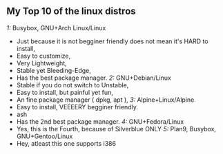 ## My Top 10 of the linux distros
*1:* Busybox, GNU+Arch Linux/Linux
* Just because it is not begginer friendly does not mean it's HARD to install,
* Easy to customize,
* Very Lightweight,
* Stable yet Bleeding-Edge,
* Has the best package manager.
*2:* GNU+Debian/Linux
* Stable if you do not switch to Unstable,
* Easy to install, but painful yet fun,
* An fine package manager ( dpkg, apt ),
*3:* Alpine+Linux/Alpine
* Easy to install, VEEEERY begginer friendly.
* ash
* Has the 2nd best package manager.
*4:* GNU+Fedora/Linux
* Yes, this is the Fourth, because of Silverblue ONLY
*5:* Plan9, Busybox, GNU+Gentoo/Linux
* Hey, atleast this one supports i386
